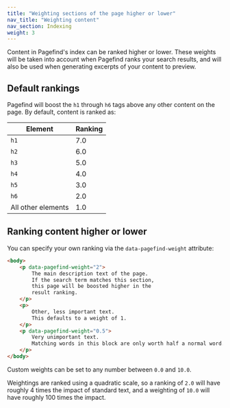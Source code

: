 ```yaml
---
title: "Weighting sections of the page higher or lower"
nav_title: "Weighting content"
nav_section: Indexing
weight: 3
---
```


Content in Pagefind's index can be ranked higher or lower. These weights will be taken into account when Pagefind ranks your search results, and will also be used when generating excerpts of your content to preview.

## Default rankings

Pagefind will boost the `h1` through `h6` tags above any other content on the page. By default, content is ranked as:

| Element            | Ranking |
|--------------------|---------|
| `h1`               | 7.0     |
| `h2`               | 6.0     |
| `h3`               | 5.0     |
| `h4`               | 4.0     |
| `h5`               | 3.0     |
| `h6`               | 2.0     |
| All other elements | 1.0     |

## Ranking content higher or lower

You can specify your own ranking via the `data-pagefind-weight` attribute:

```html
<body>
    <p data-pagefind-weight="2">
        The main description text of the page.
        If the search term matches this section,
        this page will be boosted higher in the
        result ranking.
    </p>
    <p>
        Other, less important text.
        This defaults to a weight of 1.
    </p>
    <p data-pagefind-weight="0.5">
        Very unimportant text.
        Matching words in this block are only worth half a normal word.
    </p>
</body>
```

Custom weights can be set to any number between `0.0` and `10.0`. 

Weightings are ranked using a quadratic scale, so a ranking of `2.0` will have roughly 4 times the impact of standard text, and a weighting of `10.0` will have roughly 100 times the impact.

